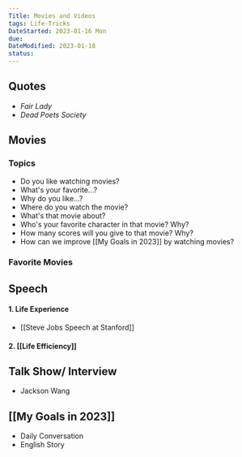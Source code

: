 ```yaml
---
Title: Movies and Videos
tags: Life-Tricks
DateStarted: 2023-01-16 Mon
due:
DateModified: 2023-01-18
status:
---
```


## Quotes

- _Fair Lady_
- _Dead Poets Society_

## Movies

### Topics

- Do you like watching movies?
- What's your favorite...?
- Why do you like...?
- Where do you watch the movie?
- What's that movie about?
- Who's your favorite character in that movie? Why?
- How many scores will you give to that movie? Why?
- How can we improve [[My Goals in 2023]] by watching movies?

### Favorite Movies

## Speech

#### 1. Life Experience

- [[Steve Jobs Speech at Stanford]]

#### 2. [[Life Efficiency]]

## Talk Show/ Interview

- Jackson Wang

## [[My Goals in 2023]]

- Daily Conversation
- English Story
